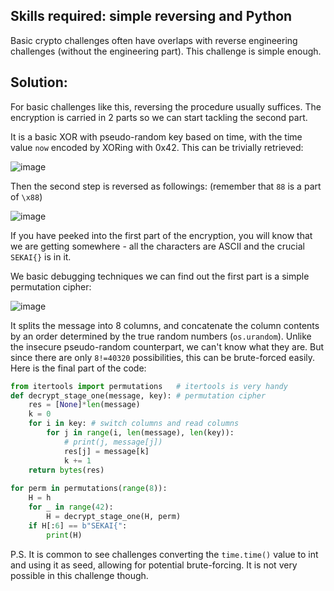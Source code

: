 ## Skills required: simple reversing and Python

Basic crypto challenges often have overlaps with reverse engineering challenges (without the engineering part). This challenge is simple enough.

## Solution:

For basic challenges like this, reversing the procedure usually suffices. The encryption is carried in 2 parts so we can start tackling the second part.

It is a basic XOR with pseudo-random key based on time, with the time value `now` encoded by XORing with 0x42. This can be trivially retrieved:

![image](https://user-images.githubusercontent.com/114584910/193501675-48d04d12-f28c-4037-a3c6-6ef0d838145e.png)

Then the second step is reversed as followings: (remember that `88` is a part of `\x88`)

![image](https://user-images.githubusercontent.com/114584910/193503301-cfccd186-c5b3-4dc8-bb68-8fba1453fa92.png)

If you have peeked into the first part of the encryption, you will know that we are getting somewhere - all the characters are ASCII and the crucial `SEKAI{}` is in it.

We basic debugging techniques we can find out the first part is a simple permutation cipher:

![image](https://user-images.githubusercontent.com/114584910/193500811-396bd63b-0a58-4e2b-a4bb-5a225cf09a50.png)

It splits the message into 8 columns, and concatenate the column contents by an order determined by the true random numbers (`os.urandom`). Unlike the insecure pseudo-random counterpart, we can't know what they are. But since there are only `8!=40320` possibilities, this can be brute-forced easily. Here is the final part of the code:

```py
from itertools import permutations   # itertools is very handy
def decrypt_stage_one(message, key): # permutation cipher
    res = [None]*len(message)
    k = 0
    for i in key: # switch columns and read columns
        for j in range(i, len(message), len(key)):
            # print(j, message[j])
            res[j] = message[k]
            k += 1
    return bytes(res)
    
for perm in permutations(range(8)):
    H = h
    for _ in range(42):
        H = decrypt_stage_one(H, perm)
    if H[:6] == b"SEKAI{":
        print(H)
```

P.S. It is common to see challenges converting the `time.time()` value to int and using it as seed, allowing for potential brute-forcing. It is not very possible in this challenge though.
